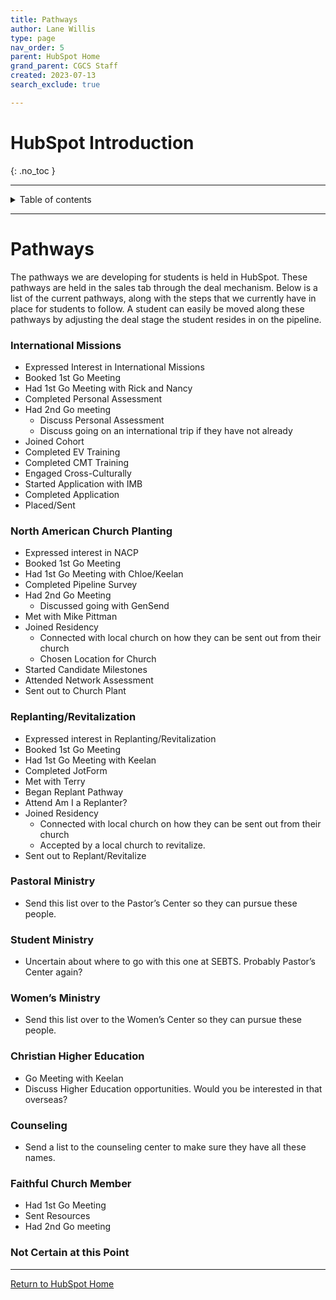 ```yaml
---
title: Pathways
author: Lane Willis
type: page
nav_order: 5
parent: HubSpot Home
grand_parent: CGCS Staff
created: 2023-07-13
search_exclude: true

---
```


# HubSpot Introduction
{: .no_toc }

---

<details closed markdown="block">
  <summary>
    Table of contents
  </summary>
  {: .text-delta }
1. TOC
{:toc}
</details>

---

# Pathways

The pathways we are developing for students is held in HubSpot. These pathways are held in the sales tab through the deal mechanism. Below is a list of the current pathways, along with the steps that we currently have in place for students to follow. A student can easily be moved along these pathways by adjusting the deal stage the student resides in on the pipeline.

### International Missions
* Expressed Interest in International Missions
* Booked 1st Go Meeting
* Had 1st Go Meeting with Rick and Nancy
* Completed Personal Assessment
* Had 2nd Go meeting
     * Discuss Personal Assessment
     * Discuss going on an international trip if they have not already
* Joined Cohort
* Completed EV Training
* Completed CMT Training
* Engaged Cross-Culturally
* Started Application with IMB
* Completed Application
* Placed/Sent

### North American Church Planting
* Expressed interest in NACP
* Booked 1st Go Meeting
* Had 1st Go Meeting with Chloe/Keelan
* Completed Pipeline Survey
* Had 2nd Go Meeting
     * Discussed going with GenSend
* Met with Mike Pittman
* Joined Residency
     * Connected with local church on how they can be sent out from their church
     * Chosen Location for Church
* Started Candidate Milestones
* Attended Network Assessment
* Sent out to Church Plant

### Replanting/Revitalization
* Expressed interest in Replanting/Revitalization
* Booked 1st Go Meeting
* Had 1st Go Meeting with Keelan
* Completed JotForm
* Met with Terry
* Began Replant Pathway
* Attend Am I a Replanter?
* Joined Residency
     * Connected with local church on how they can be sent out from their church
     * Accepted by a local church to revitalize.
* Sent out to Replant/Revitalize

### Pastoral Ministry
* Send this list over to the Pastor’s Center so they can pursue these people.

### Student Ministry
* Uncertain about where to go with this one at SEBTS. Probably Pastor’s Center again?

### Women’s Ministry
* Send this list over to the Women’s Center so they can pursue these people.

### Christian Higher Education
* Go Meeting with Keelan
* Discuss Higher Education opportunities. Would you be interested in that overseas?

### Counseling
* Send a list to the counseling center to make sure they have all these names.

### Faithful Church Member
* Had 1st Go Meeting
* Sent Resources
* Had 2nd Go meeting

### Not Certain at this Point

---

[Return to HubSpot Home](/missions-center/cgcs-staff-information/hubspot/hubspot.html)
